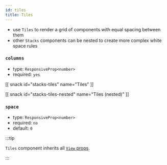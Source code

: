 ```yaml
---
id: tiles
title: Tiles
---
```


- use `Tiles` to render a grid of components with equal spacing between them
- other `Stacks` components can be nested to create more complex white space rules

### `columns`

- type: `ResponsiveProp<number>`
- required: `yes`

[[ snack id="stacks-tiles" name="Tiles" ]]

[[ snack id="stacks-tiles-nested" name="Tiles (nested)" ]]

### `space`

- type: `ResponsiveProp<number>`
- required: `no`
- default: `0`

:::tip

`Tiles` component inherits all [`View` props](https://reactnative.dev/docs/view).

:::
